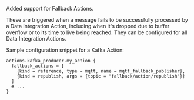 Added support for Fallback Actions.

These are triggered when a message fails to be successfully processed by a Data Integration Action, including when it's dropped due to buffer overflow or to its time to live being reached.  They can be configured for all Data Integration Actions.

Sample configuration snippet for a Kafka Action:

```hcl
actions.kafka_producer.my_action {
  fallback_actions = [
    {kind = reference, type = mqtt, name = mqtt_fallback_publisher},
    {kind = republish, args = {topic = "fallback/action/republish"}}
  ]
  # ...
}
```
